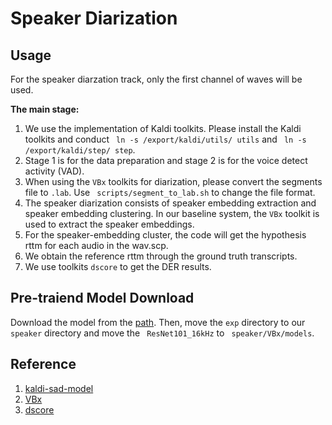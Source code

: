# Speaker Diarization


## Usage

For the speaker diarzation track, only the first channel of waves will be used.


**The main stage:**

1. We use the implementation of Kaldi toolkits. Please install the Kaldi toolkits and conduct ` ln -s /export/kaldi/utils/ utils` and ` ln -s /export/kaldi/step/ step`.
2. Stage 1 is for the data preparation and stage 2 is for the voice detect activity (VAD).
3. When using the `VBx` toolkits for diarization, please convert the segments file to `.lab`. Use ` scripts/segment_to_lab.sh` to change the file format.
4. The speaker diarization consists of speaker embedding extraction and speaker embedding clustering. In our baseline system, the `VBx` toolkit is used to extract the speaker embeddings.
5. For the speaker-embedding cluster, the code will get the hypothesis rttm for each audio in the wav.scp.
6. We obtain the reference rttm through the ground truth transcripts.
7. We use toolkits `dscore` to get the DER results.


## Pre-traiend Model Download

Download the model from the [path](https://speech-lab-share-data.oss-cn-shanghai.aliyuncs.com/AliMeeting/speaker_part.tgz). Then, move the `exp` directory to our `speaker` directory and move the ` ResNet101_16kHz` to ` speaker/VBx/models`.



## Reference
1. [kaldi-sad-model](http://kaldi-asr.org/models/m12)
2. [VBx](https://github.com/BUTSpeechFIT/VBx)
3. [dscore](https://github.com/nryant/dscore.git)

